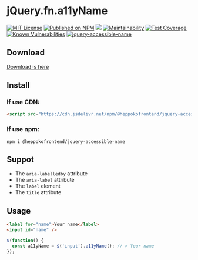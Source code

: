 # jQuery.fn.a11yName

[![MIT License](http://img.shields.io/badge/license-MIT-blue.svg?style=flat)](LICENSE) [![Published on NPM](https://img.shields.io/npm/v/@heppokofrontend/jquery-accessible-name.svg)](https://www.npmjs.com/package/@heppokofrontend/jquery-accessible-name) [![](https://data.jsdelivr.com/v1/package/npm/@heppokofrontend/jquery-accessible-name/badge)](https://www.jsdelivr.com/package/npm/@heppokofrontend/jquery-accessible-name) [![Maintainability](https://api.codeclimate.com/v1/badges/49aacee2d65e23198462/maintainability)](https://codeclimate.com/github/heppokofrontend/jquery-accessible-name/maintainability) [![Test Coverage](https://api.codeclimate.com/v1/badges/49aacee2d65e23198462/test_coverage)](https://codeclimate.com/github/heppokofrontend/jquery-accessible-name/test_coverage) [![Known Vulnerabilities](https://snyk.io/test/npm/@heppokofrontend/jquery-accessible-name/badge.svg)](https://snyk.io/test/npm/@heppokofrontend/jquery-accessible-name)
 [![jquery-accessible-name](https://snyk.io/advisor/npm-package/@heppokofrontend/jquery-accessible-name/badge.svg)](https://snyk.io/advisor/npm-package/@heppokofrontend/jquery-accessible-name)


## Download

[Download is here](./lib)

## Install

### If use CDN:

```html
<script src="https://cdn.jsdelivr.net/npm/@heppokofrontend/jquery-accessible-name@0.1.2/dist/jquery.accessibleName.min.js"></script>
```

### If use npm:

```shell
npm i @heppokofrontend/jquery-accessible-name
```

## Suppot

- The `aria-labelledby` attribute
- The `aria-label` attribute
- The `label` element
- The `title` attribute

## Usage

```html
<labal for="name">Your name</label>
<input id="name" />
```

```js
$(function() {
  const a11yName = $('input').a11yName(); // > Your name
});
```

